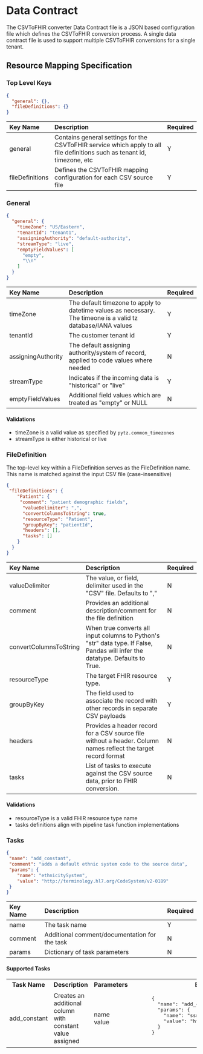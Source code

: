 # Data Contract

The CSVToFHIR converter Data Contract file is a JSON based configuration file which defines the CSVToFHIR
conversion process. A single data contract file is used to support multiple CSVToFHIR conversions for a single tenant. 

## Resource Mapping Specification

### Top Level Keys
```json
{
  "general": {},
  "fileDefinitions": {}
}
```

| Key Name        | Description                                                                                                             | Required |
|:----------------|:------------------------------------------------------------------------------------------------------------------------|:---------|
| general         | Contains general settings for the CSVToFHIR service which apply to all file definitions such as tenant id, timezone, etc | Y        |
| fileDefinitions | Defines the CSVToFHIR mapping configuration for each CSV source file                                                  | Y        |

### General 
```json
{
  "general": {
    "timeZone": "US/Eastern",
    "tenantId": "tenant1",
    "assigningAuthority": "default-authority",
    "streamType": "live",
    "emptyFieldValues": [
      "empty",
      "\\n"
    ]
  }
}
```

| Key Name           | Description                                                                                                   | Required |
|:-------------------|:--------------------------------------------------------------------------------------------------------------|:---------|
| timeZone           | The default timezone to apply to datetime values as necessary. The timeone is a valid tz database/IANA values | Y        |
| tenantId           | The customer tenant id                                                                                        | Y        |
| assigningAuthority | The default assigning authority/system of record, applied to code values where needed                         | N        |
| streamType         | Indicates if the incoming data is "historical" or "live"                                                      | Y        |
| emptyFieldValues   | Additional field values which are treated as "empty" or NULL                                                  | N        |


#### Validations
- timeZone is a valid value as specified by `pytz.common_timezones`
- streamType is either historical or live

### FileDefinition
The top-level key within a FileDefinition serves as the FileDefinition name. This name is matched against the input CSV file (case-insensitive)
```json
{
 "fileDefinitions": {
    "Patient": {
     "comment": "patient demographic fields",
      "valueDelimiter": ",",
      "convertColumnsToString": true,
      "resourceType": "Patient",
      "groupByKey": "patientId",
      "headers": [],
      "tasks": []
    }
  }
}
```

| Key Name               | Description                                                                                                                   | Required |
|:-----------------------|:------------------------------------------------------------------------------------------------------------------------------|:---------|
| valueDelimiter         | The value, or field, delimiter used in the "CSV" file. Defaults to ","                                                        | N        |
| comment                | Provides an additional description/comment for the file definition                                                            | N        |
| convertColumnsToString | When true converts all input columns to Python's "str" data type. If False, Pandas will infer the datatype. Defaults to True. | N        | 
| resourceType           | The target FHIR resource type.                                                                                                | Y        |
| groupByKey             | The field used to associate the record with other records in separate CSV payloads                                            | Y        |
| headers                | Provides a header record for a CSV source file without a header. Column names reflect the target record format                | N        |
| tasks                  | List of tasks to execute against the CSV source data, prior to FHIR conversion.                                               | N        |

#### Validations

- resourceType is a valid FHIR resource type name
- tasks definitions align with pipeline task function implementations


### Tasks

```json
{
 "name": "add_constant",
 "comment": "adds a default ethnic system code to the source data",
 "params": {
    "name": "ethnicitySystem",
    "value": "http://terminology.hl7.org/CodeSystem/v2-0189"
 }
}
```


| Key Name | Description                                   | Required |
|:---------|:----------------------------------------------|:---------|
| name     | The task name                                 | Y        |
| comment  | Additional comment/documentation for the task | N        |
| params   | Dictionary of task parameters                 | N        |


#### Supported Tasks

<table>
<tr>
    <th>Task Name</th>
    <th>Description</th>
    <th>Parameters</th>
    <th>Examples</th></tr>
<tr>
    <td>add_constant</td>
    <td>Creates an additional column with constant value assigned</td>
    <td>name<br>value</td>
    <td>
      <pre>
      {
        "name": "add_constant",
        "params": {
          "name": "ssnSystem",
          "value": "http://hl7.org/fhir/sid/us-ssn"
        }
      }
   </pre>
    </td>
</tr>
</table>


